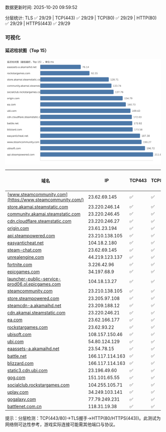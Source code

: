 数据更新时间: 2025-10-20 09:59:52

分层统计: TLS ✅ 29/29 | TCP(443) ✅ 29/29 | TCP(80) ✅ 29/29 | HTTP(80) ✅ 29/29 | HTTPS(443) ✅ 29/29

### 可视化

#### 延迟柱状图（Top 15）

![Latency Chart](latency_chart.svg)

| 域名 | IP | TCP443 | TCP80 | TLS 握手 | HTTP(80) | 状态码 | HTTPS(443) | 状态码(HTTPS) | 延迟(ms) |
|---|---|---|---|---|---|---|---|---|---|
| [www.steamcommunity.com](https://www.steamcommunity.com/) | 23.62.69.145 | ✅ | ✅ | ✅ | ✅ | 302 | ✅ | 302 | 190.27 |
| [store.akamai.steamstatic.com](https://store.akamai.steamstatic.com/) | 23.220.246.14 | ✅ | ✅ | ✅ | ✅ | 403 | ✅ | 403 | 128.71 |
| [community.akamai.steamstatic.com](https://community.akamai.steamstatic.com/) | 23.220.246.45 | ✅ | ✅ | ✅ | ✅ | 403 | ✅ | 403 | 133.74 |
| [cdn.cloudflare.steamstatic.com](https://cdn.cloudflare.steamstatic.com/) | 23.220.246.27 | ✅ | ✅ | ✅ | ✅ | 200 | ✅ | 200 | 172.03 |
| [origin.com](https://origin.com/) | 23.61.23.194 | ✅ | ✅ | ✅ | ✅ | 301 | ✅ | 301 | 154.79 |
| [api.steampowered.com](https://api.steampowered.com/) | 23.210.138.105 | ✅ | ✅ | ✅ | ✅ | 404 | ✅ | 404 | 211.82 |
| [easyanticheat.net](https://easyanticheat.net/) | 104.18.2.180 | ✅ | ✅ | ✅ | ✅ | 301 | ✅ | 301 | 187.38 |
| [steam-chat.com](https://steam-chat.com/) | 23.62.69.145 | ✅ | ✅ | ✅ | ✅ | 302 | ✅ | 404 | 225.45 |
| [unrealengine.com](https://unrealengine.com/) | 44.219.123.137 | ✅ | ✅ | ✅ | ✅ | 301 | ✅ | 301 | 249.03 |
| [fortnite.com](https://fortnite.com/) | 3.226.42.96 | ✅ | ✅ | ✅ | ✅ | 301 | ✅ | 301 | 256.95 |
| [epicgames.com](https://epicgames.com/) | 34.197.68.9 | ✅ | ✅ | ✅ | ✅ | 301 | ✅ | 302 | 268.93 |
| [launcher-public-service-prod06.ol.epicgames.com](https://launcher-public-service-prod06.ol.epicgames.com/) | 104.18.13.27 | ✅ | ✅ | ✅ | ✅ | 404 | ✅ | 404 | 322.5 |
| [steamcommunity.com](https://steamcommunity.com/) | 23.210.138.105 | ✅ | ✅ | ✅ | ✅ | 302 | ✅ | 200 | 340.53 |
| [store.steampowered.com](https://store.steampowered.com/) | 23.205.97.108 | ✅ | ✅ | ✅ | ✅ | 302 | ✅ | 200 | 364.65 |
| [steamcdn-a.akamaihd.net](https://steamcdn-a.akamaihd.net/) | 23.209.188.12 | ✅ | ✅ | ✅ | ✅ | 200 | ✅ | 200 | 286.94 |
| [cdn.akamai.steamstatic.com](https://cdn.akamai.steamstatic.com/) | 23.220.246.21 | ✅ | ✅ | ✅ | ✅ | 200 | ✅ | 200 | 327.39 |
| [ea.com](https://ea.com/) | 23.62.166.177 | ✅ | ✅ | ✅ | ✅ | 301 | ✅ | 301 | 160.73 |
| [rockstargames.com](https://rockstargames.com/) | 23.62.93.22 | ✅ | ✅ | ✅ | ✅ | 301 | ✅ | 301 | 92.55 |
| [ubisoft.com](https://ubisoft.com/) | 108.157.150.46 | ✅ | ✅ | ✅ | ✅ | 301 | ✅ | 301 | 196.72 |
| [ubi.com](https://ubi.com/) | 54.80.124.129 | ✅ | ✅ | ✅ | ✅ | 301 | ✅ | 301 | 169.43 |
| [eaassets-a.akamaihd.net](https://eaassets-a.akamaihd.net/) | 23.54.78.15 | ✅ | ✅ | ✅ | ✅ | 404 | ✅ | 404 | 76.14 |
| [battle.net](https://battle.net/) | 166.117.114.163 | ✅ | ✅ | ✅ | ✅ | 301 | ✅ | 301 | 172.82 |
| [blizzard.com](https://blizzard.com/) | 166.117.114.163 | ✅ | ✅ | ✅ | ✅ | 302 | ✅ | 302 | 173.58 |
| [static3.cdn.ubi.com](https://static3.cdn.ubi.com/) | 23.196.49.60 | ✅ | ✅ | ✅ | ✅ | 401 | ✅ | 401 | 212.34 |
| [gog.com](https://gog.com/) | 151.101.65.55 | ✅ | ✅ | ✅ | ✅ | 301 | ✅ | 301 | 253.75 |
| [socialclub.rockstargames.com](https://socialclub.rockstargames.com/) | 104.255.105.71 | ✅ | ✅ | ✅ | ✅ | 301 | ✅ | 307 | 137.76 |
| [uplay.com](https://uplay.com/) | 34.249.103.141 | ✅ | ✅ | ✅ | ✅ | 301 | ✅ | 301 | 363.25 |
| [gogalaxy.com](https://gogalaxy.com/) | 77.79.249.231 | ✅ | ✅ | ✅ | ✅ | 301 | ✅ | 301 | 481.14 |
| [battlenet.com.cn](https://battlenet.com.cn/) | 118.31.19.38 | ✅ | ✅ | ✅ | ✅ | 308 | ✅ | 302 | 956.68 |

提示：分层检测：TCP(443/80)→TLS握手→HTTP(80/HTTPS(443))。此测试为网络侧可达性参考，游戏实际连接可能需其他端口与协议。